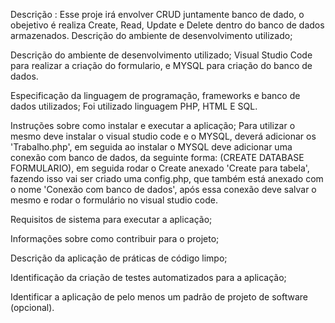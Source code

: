 Descrição :
Esse proje irá envolver CRUD  juntamente banco de dado, o  obejetivo é realiza Create, Read, Update e Delete dentro do banco de dados armazenados.
Descrição do ambiente de desenvolvimento utilizado;

Descrição do ambiente de desenvolvimento utilizado;
Visual Studio Code para realizar a criação do formulario, e MYSQL para criação do banco de dados.

Especificação da linguagem de programação, frameworks e banco de dados utilizados;
Foi utilizado linguagem PHP, HTML E SQL.

Instruções sobre como instalar e executar a aplicação;
Para utilizar o mesmo deve instalar o visual studio code e o MYSQL, deverá adicionar os 'Trabalho.php', em seguida ao instalar o MYSQL deve adicionar uma conexão com banco de dados, da seguinte forma: (CREATE DATABASE FORMULARIO), em seguida rodar o Create anexado 'Create para tabela', fazendo isso vai ser criado uma config.php, que também está anexado com o nome 'Conexão com banco de dados', após essa conexão deve salvar o mesmo e rodar o formulário no visual studio code. 

Requisitos de sistema para executar a aplicação;

Informações sobre como contribuir para o projeto;

Descrição da aplicação de práticas de código limpo;

Identificação da criação de testes automatizados para a aplicação;

Identificar a aplicação de pelo menos um padrão de projeto de software (opcional).
